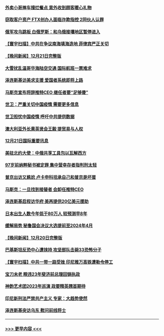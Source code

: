#### [外卖小哥摔车撞烂餐点 意外收到顾客暖心礼物](../pages/prog202/a103604163.md?t=12221843) 
#### [窃取客户资产 FTX创办人面临诈欺指控 2同伙人认罪](../pages/prog202/a103604171.md?t=12221843) 
#### [俄军攻乌跳板 白俄罗斯：和乌俄接壤地区暂停进入](../pages/prog202/a103603980.md?t=12221843) 
#### [【寰宇扫描】中共在争议南海填海造地 菲律宾严正关切](../pages/prog202/a103603987.md?t=12221843) 
#### [【晚间新闻】12月21日完整版](../pages/prog202/a103604003.md?t=12221843) 
#### [大雪扰乱温哥华海陆空交通 国际航班一票难求](../pages/prog202/a103603954.md?t=12221843) 
#### [泽连斯基访美求支援 爱国者系统即将上路](../pages/prog202/a103603859.md?t=12221843) 
#### [马斯克宣布将辞推特CEO 继任者要“足够傻”](../pages/prog202/a103603861.md?t=12221843) 
#### [世卫：严重关切中国疫情 需要更多信息](../pages/prog202/a103603854.md?t=12221843) 
#### [世卫担忧中国疫情 呼吁中共提供数据](../pages/prog202/a103603800.md?t=12221843) 
#### [澳大利亚外长黄英贤会王毅 提贸易与人权](../pages/prog202/a103603659.md?t=12221843) 
#### [12月21日国际重要讯息](../pages/prog202/a103603452.md?t=12221843) 
#### [美驻北约大使：中俄共享工具包以瓦解西方](../pages/prog202/a103603428.md?t=12221843) 
#### [97岁前纳粹秘书被定罪 集中营幸存者指判刑太轻](../pages/prog202/a103603433.md?t=12221843) 
#### [普京出访又尴尬 卢卡申科坦承自己和普京是坏蛋](../pages/prog202/a103603437.md?t=12221843) 
#### [马斯克：一旦找到接替者 会卸任推特CEO](../pages/prog202/a103603397.md?t=12221843) 
#### [泽连斯基启程访华府 美再提供20亿美元援助](../pages/prog202/a103603352.md?t=12221843) 
#### [日本出生人数今年低于80万人 较预测早8年](../pages/prog202/a103603349.md?t=12221843) 
#### [缓解局势 秘鲁国会决议大选提前至2024年4月](../pages/prog202/a103603342.md?t=12221843) 
#### [【晚间新闻】12月20日完整版](../pages/prog202/a103603201.md?t=12221843) 
#### [巴基斯坦反恐中心遭挟持 攻坚部队击毙33恐怖分子](../pages/prog202/a103603277.md?t=12221843) 
#### [【寰宇扫描】中共一带一路受挫 印尼雅万高铁遭勒令停工](../pages/prog202/a103603230.md?t=12221843) 
#### [宝刀未老 睽违23年斐济前总理回锅执政](../pages/prog202/a103603196.md?t=12221843) 
#### [神韵艺术团2023年巡演 政要精英翘首期待](../pages/prog202/a103603090.md?t=12221843) 
#### [印尼新刑法严禁共产主义 专家：大趋势使然](../pages/prog202/a103603071.md?t=12221843) 
#### [泽连斯基突访乌东 慰问前线将士](../pages/prog202/a103603069.md?t=12221843) 

----
#### [ >>> 更早内容 <<< ](../indexes/prog202-earlier.md)
